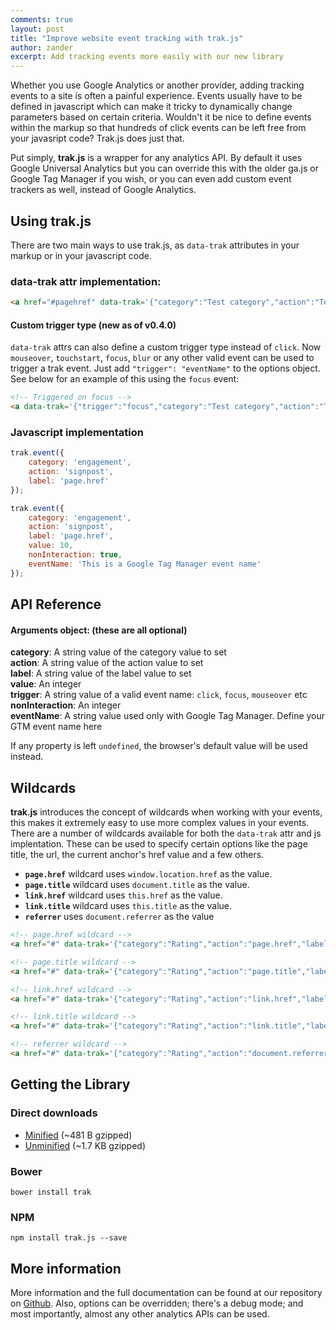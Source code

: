 ```yaml
---
comments: true
layout: post
title: "Improve website event tracking with trak.js"
author: zander
excerpt: Add tracking events more easily with our new library
---
```

Whether you use Google Analytics or another provider, adding tracking events to a site is often a painful experience. Events usually have to be defined in javascript which can make it tricky to dynamically change parameters based on certain criteria. Wouldn't it be nice to define events within the markup so that hundreds of click events can be left free from your javasript code? Trak.js does just that.

Put simply, **trak.js** is a wrapper for any analytics API. By default it uses Google Universal Analytics but you can override this with the older ga.js or Google Tag Manager if you wish, or you can even add custom event trackers as well, instead of Google Analytics.

## Using trak.js
There are two main ways to use trak.js, as `data-trak` attributes in your markup or in your javascript code.

### data-trak attr implementation:

```html
<a href="#pagehref" data-trak='{"category":"Test category","action":"Test action","label":"Test label"}' title="1 title">link</a>
```

#### Custom trigger type (new as of v0.4.0)
`data-trak` attrs can also define a custom trigger type instead of `click`. Now `mouseover`, `touchstart`, `focus`, `blur` or any other valid event can be used to trigger a trak event. Just add `"trigger": "eventName"` to the options object. See below for an example of this using the `focus` event:

```html
<!-- Triggered on focus -->
<a data-trak='{"trigger":"focus","category":"Test category","action":"Test action","label":"Test label"}' href="#pagehref">Custom trigger type</a>
```

### Javascript implementation

```js
trak.event({
	category: 'engagement',
	action: 'signpost',
	label: 'page.href'
});

trak.event({
	category: 'engagement',
	action: 'signpost',
	label: 'page.href',
	value: 10,
	nonInteraction: true,
	eventName: 'This is a Google Tag Manager event name'
});
```

## API Reference

#### Arguments object: (these are all optional)
**category**: A string value of the category value to set<br>
**action**: A string value of the action value to set<br>
**label**: A string value of the label value to set<br>
**value**: An integer<br>
**trigger**: A string value of a valid event name: `click`, `focus`, `mouseover` etc<br>
**nonInteraction**: An integer<br>
**eventName**: A string value used only with Google Tag Manager. Define your GTM event name here

If any property is left `undefined`, the browser's default value will be used instead.

## Wildcards
**trak.js** introduces the concept of wildcards when working with your events, this makes it extremely easy to use more complex values in your events. There are a number of wildcards available for both the `data-trak` attr and js implentation. These can be used to specify certain options like the page title, the url, the current anchor's href value and a few others.

* **`page.href`** wildcard uses `window.location.href` as the value.
* **`page.title`** wildcard uses `document.title` as the value.
* **`link.href`** wildcard uses `this.href` as the value.
* **`link.title`** wildcard uses `this.title` as the value.
* **`referrer`** uses `document.referrer` as the value

```html
<!-- page.href wildcard -->
<a href="#" data-trak='{"category":"Rating","action":"page.href","label":"Up"}'>link</a>

<!-- page.title wildcard -->
<a href="#" data-trak='{"category":"Rating","action":"page.title","label":"Up"}'>link</a>

<!-- link.href wildcard -->
<a href="#" data-trak='{"category":"Rating","action":"link.href","label":"Up"}'>link</a>

<!-- link.title wildcard -->
<a href="#" data-trak='{"category":"Rating","action":"link.title","label":"Up"}'>link</a>

<!-- referrer wildcard -->
<a href="#" data-trak='{"category":"Rating","action":"document.referrer","label":"Up"}'>link</a>
```


## Getting the Library

### Direct downloads
- [Minified](https://raw.githubusercontent.com/tmwagency/trak.js/master/dist/trak.min.js) (~481 B gzipped)
- [Unminified](https://raw.githubusercontent.com/tmwagency/trak.js/master/dist/trak.js) (~1.7 KB gzipped)

### Bower
`bower install trak`

### NPM
`npm install trak.js --save`


## More information
More information and the full documentation can be found at our repository on [Github](https://github.com/tmwagency/trak.js). Also, options can be overridden; there's a debug mode; and most importantly, almost any other analytics APIs can be used.
